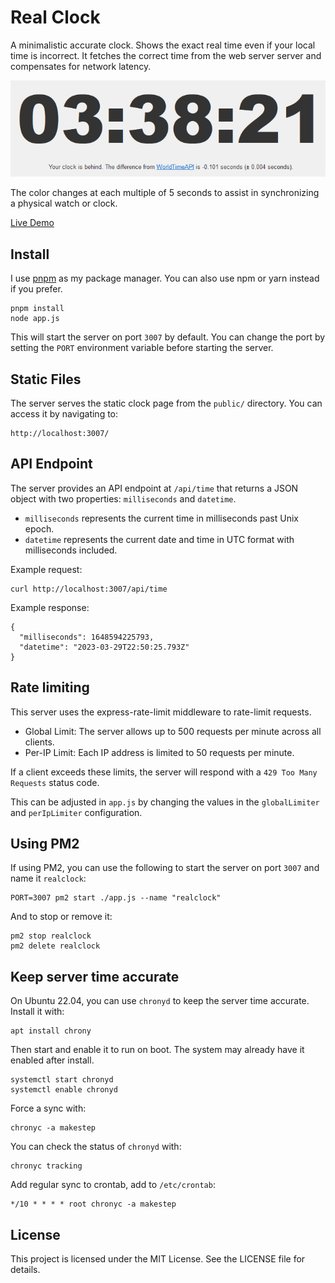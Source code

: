 # Real Clock

A minimalistic accurate clock. Shows the exact real time even if your local time is incorrect. It fetches the correct time from the web server server and compensates for network latency.

![screenshot](./screenshot.png)

The color changes at each multiple of 5 seconds to assist in synchronizing a physical watch or clock.

[Live Demo](https://time.gock.net/)

## Install

I use [pnpm](https://pnpm.io/) as my package manager. You can also use npm or yarn instead if you prefer.

    pnpm install
    node app.js

This will start the server on port `3007` by default. You can change the port by setting the `PORT` environment variable before starting the server.

## Static Files

The server serves the static clock page from the `public/` directory. You can access it by navigating to:

    http://localhost:3007/

## API Endpoint

The server provides an API endpoint at `/api/time` that returns a JSON object with two properties: `milliseconds` and `datetime`.

- `milliseconds` represents the current time in milliseconds past Unix epoch.
- `datetime` represents the current date and time in UTC format with milliseconds included.

Example request:

    curl http://localhost:3007/api/time

Example response:

    {
      "milliseconds": 1648594225793,
      "datetime": "2023-03-29T22:50:25.793Z"
    }

## Rate limiting

This server uses the express-rate-limit middleware to rate-limit requests.

- Global Limit: The server allows up to 500 requests per minute across all clients.
- Per-IP Limit: Each IP address is limited to 50 requests per minute.

If a client exceeds these limits, the server will respond with a `429 Too Many Requests` status code.

This can be adjusted in `app.js` by changing the values in the `globalLimiter` and `perIpLimiter` configuration.

## Using PM2

If using PM2, you can use the following to start the server on port `3007` and name it `realclock`:

    PORT=3007 pm2 start ./app.js --name "realclock"

And to stop or remove it:

    pm2 stop realclock
    pm2 delete realclock

## Keep server time accurate

On Ubuntu 22.04, you can use `chronyd` to keep the server time accurate. Install it with:

    apt install chrony

Then start and enable it to run on boot. The system may already have it enabled after install.

    systemctl start chronyd
    systemctl enable chronyd

Force a sync with:

    chronyc -a makestep

You can check the status of `chronyd` with:

    chronyc tracking

Add regular sync to crontab, add to `/etc/crontab`:

    */10 * * * * root chronyc -a makestep

## License

This project is licensed under the MIT License. See the LICENSE file for details.
